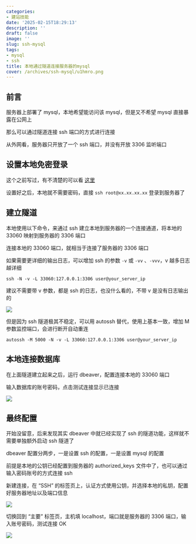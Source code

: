 ```yaml
---
categories:
- 建站技能
date: '2025-02-15T18:29:13'
description: ''
draft: false
image: ''
slug: ssh-mysql
tags:
- mysql
- ssh
title: 本地通过隧道连接服务器的mysql
cover: /archives/ssh-mysql/u1hmro.png
---
```


## 前言

服务器上部署了 mysql，本地希望能访问该 mysql，但是又不希望 mysql 直接暴露在公网上

那么可以通过隧道连接 ssh 端口的方式进行连接 

从外网看，服务器只开放了一个 ssh 端口，并没有开放 3306 监听端口


## 设置本地免密登录

这个之前写过，有不清楚的可以看 [这里](https://hujiao24.github.io/archives/login-ssh-without-password)

设置好之后，本地就不需要密码，直接 `ssh root@xx.xx.xx.xx` 登录到服务器了


## 建立隧道 

本地使用以下命令，来通过 ssh 建立本地到服务器的一个连接通道，将本地的 33060 映射到服务器的 3306 端口

连接本地的 33060 端口，就相当于连接了服务器的 3306 端口

如果需要更详细的输出日志，可以增加 ssh 的参数 `-v` 或 `-vv` 、`-vvv`，v 越多日志越详细

```shell
ssh -N -v -L 33060:127.0.0.1:3306 user@your_server_ip
```

建议不需要带 v 参数，都是 ssh 的日志，也没什么看的，不带 v 是没有日志输出的

![](/archives/ssh-mysql/u1hmro.png)

但是因为 ssh 隧道极其不稳定，可以用 autossh 替代，使用上基本一致，增加 M 参数监控端口，会进行断开自动重连

```shell
autossh -M 5000 -N -v -L 33060:127.0.0.1:3306 user@your_server_ip
```

## 本地连接数据库

在上面隧道建立起来之后，运行 dbeaver，配置连接本地的 33060 端口

输入数据库的账号密码，点击测试连接显示已连接

![](/archives/ssh-mysql/u3696j.png)


## 最终配置

开始没留意，后来发现其实 dbeaver 中就已经实现了 ssh 的隧道功能，这样就不需要单独额外启动 ssh 隧道了

dbeaver 配置分两步，一是设置 ssh 的配置，一是设置 mysql 的配置

前提是本地的公钥已经配置到服务器的 authorized_keys 文件中了，也可以通过输入密码账号的方式连接 ssh

新建连接，在 “SSH” 的标签页上，认证方式使用公钥，并选择本地的私钥，配置好服务器地址以及端口信息

![](/archives/ssh-mysql/h1g09n.png)

切换回到 “主要” 标签页，主机填 localhost，端口就是服务器的 3306 端口，输入账号密码，测试连接 OK

![](/archives/ssh-mysql/h33hqc.png)


